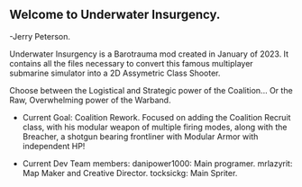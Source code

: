 ## Welcome to Underwater Insurgency.
-Jerry Peterson.

Underwater Insurgency is a Barotrauma mod created in January of 2023. It contains all the files necessary to convert this famous multiplayer submarine simulator into a 2D Assymetric Class Shooter.

Choose between the Logistical and Strategic power of the Coalition...
Or the Raw, Overwhelming power of the Warband.


- Current Goal: Coalition Rework. Focused on adding the Coalition Recruit class, with his modular weapon of multiple firing modes, along with the Breacher, a shotgun bearing frontliner with Modular Armor with independent HP!

- Current Dev Team members:
danipower1000: Main programer.
mrlazyrit: Map Maker and Creative Director.
tocksickg: Main Spriter.

<!-- # Interested? Join our discord server!
[REMEMBER TO PUT A LINK HERE LATER!]


**UnderwaterInsurgency/UnderwaterInsurgency** is a ✨ _special_ ✨ repository because its `README.md` (this file) appears on your GitHub profile.

Here are some ideas to get you started:

- 🔭 I’m currently working on ...
- 🌱 I’m currently learning ...
- 👯 I’m looking to collaborate on ...
- 🤔 I’m looking for help with ...
- 💬 Ask me about ...
- 📫 How to reach me: ...
- 😄 Pronouns: ...
- ⚡ Fun fact: ...
-->
